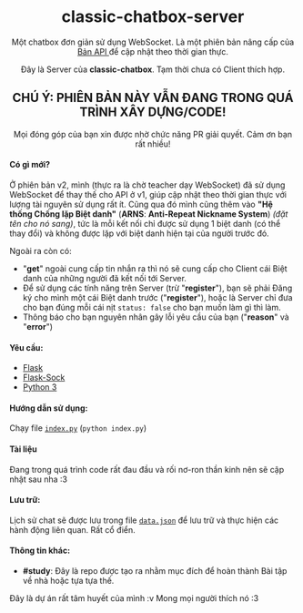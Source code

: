 <h1 align="center">classic-chatbox-server</h1>

<p align="center">Một chatbox đơn giản sử dụng WebSocket. Là một phiên bản nâng cấp của <a href="https://github.com/thanhgaming5550/classic-chatbox-server/tree/api"> Bản API </a> để cập nhật theo thời gian thực.</p>
<p align="center">Đây là Server của <b>classic-chatbox</b>. Tạm thời chưa có Client thích hợp.

<h2 align="center">CHÚ Ý: PHIÊN BẢN NÀY VẪN ĐANG TRONG QUÁ TRÌNH XÂY DỰNG/CODE!</h2>
<p align="center">Mọi đóng góp của bạn xin được nhờ chức năng PR giải quyết. Cảm ơn bạn rất nhiều!</p>

<!-- Click vào <a href="https://github.com/thanhgaming5550/classic-chatbox-client">đây</a> để chuyển sang Client</p> -->
#### Có gì mới?
Ở phiên bản v2, mình (thực ra là chờ teacher dạy WebSocket) đã sử dụng WebSocket để thay thế cho API ở v1, giúp cập nhật theo thời gian thực với lượng tài nguyên sử dụng rất ít. Cũng qua đó mình cũng thêm vào **"Hệ thống Chống lặp Biệt danh"** (**ARNS**: **Anti-Repeat Nickname System**) *(đặt tên cho nó sang)*, tức là mỗi kết nối chỉ được sử dụng 1 biệt danh (có thể thay đổi) và không được lặp với biệt danh hiện tại của người trước đó. 

Ngoài ra còn có:
- "**get**" ngoài cung cấp tin nhắn ra thì nó sẽ cung cấp cho Client cái Biệt danh của những người đã kết nối tới Server.
- Để sử dụng các tính năng trên Server (trừ "**register**"), bạn sẽ phải Đăng ký cho mình một cái Biệt danh trước ("**register**"), hoặc là Server chỉ đưa cho bạn đúng mỗi cái nịt `status: false` cho bạn muốn làm gì thì làm.
- Thông báo cho bạn nguyên nhân gây lỗi yêu cầu của bạn ("**reason**" và "**error**") 

#### Yêu cầu:
- <a href="https://pypi.org/project/Flask/">Flask</a>
- <a href="https://pypi.org/project/flask-sock/">Flask-Sock</a>
- <a href="https://www.python.org/">Python 3</a>

#### Hướng dẫn sử dụng:
  Chạy file <a href="https://github.com/thanhgaming5550/classic-chatbox-server/blob/main/index.py">`index.py`</a> (`python index.py`)

#### Tài liệu
Đang trong quá trình code rất đau đầu và rối nơ-ron thần kinh nên sẽ cập nhật sau nha :3

#### Lưu trữ:
  Lịch sử chat sẽ được lưu trong file <a href="https://github.com/thanhgaming5550/classic-chatbox-server/blob/main/data.json">`data.json`</a> để lưu trữ và thực hiện các hành động liên quan. Rất cổ điển.
#### Thông tin khác:
- **#study**: Đây là repo được tạo ra nhằm mục đích để hoàn thành Bài tập về nhà hoặc tựa tựa thế.

Đây là dự án rất tâm huyết của mình :v Mong mọi người thích nó :3